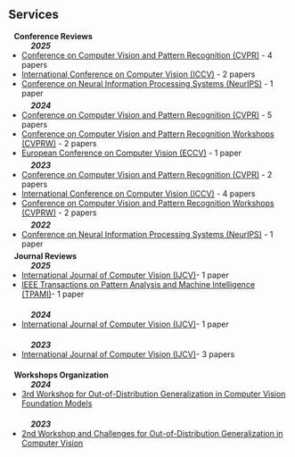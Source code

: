 ## Services
<h4 style="margin:0 10px 0;">Conference Reviews</h4>

<h5 style="margin:0 40px 0;"> 2025 </h5>
<ul style="margin:0 0 5px;">
  <li><a href="http://cvpr2025.thecvf.com/"><autocolor>Conference on Computer Vision and Pattern Recognition (CVPR)</autocolor></a> - 4 papers</li>
  <li><a href="https://iccv.thecvf.com"><autocolor>International Conference on Computer Vision (ICCV)</autocolor></a> - 2 papers</li>
    <li><a href="https://neurips.cc/Conferences/2025"><autocolor>Conference on Neural Information Processing Systems (NeurIPS)</autocolor></a> - 1 paper</li>
</ul>

<h5 style="margin:0 40px 0;"> 2024 </h5>
<ul style="margin:0 0 5px;">
  <li><a href="http://cvpr2024.thecvf.com/"><autocolor>Conference on Computer Vision and Pattern Recognition (CVPR)</autocolor></a> - 5 papers</li>
  <li><a href="https://generative-vision.github.io/workshop-CVPR-24/"><autocolor>Conference on Computer Vision and Pattern Recognition Workshops (CVPRW)</autocolor></a> - 2 papers</li>
  <li><a href="https://eccv.ecva.net/"><autocolor>European Conference on Computer Vision (ECCV)</autocolor></a> - 1 paper</li>
</ul>
<h5 style="margin:0 40px 0;"> 2023 </h5>
<ul style="margin:0 0 5px;">
  <li><a href="http://cvpr2023.thecvf.com/"><autocolor>Conference on Computer Vision and Pattern Recognition (CVPR)</autocolor></a> - 2 papers</li>
  <li><a href="http://iccv2023.thecvf.com/"><autocolor>International Conference on Computer Vision (ICCV)</autocolor></a> - 4 papers</li>
  <li><a href="https://generative-vision.github.io/workshop-CVPR-23/"><autocolor>Conference on Computer Vision and Pattern Recognition Workshops (CVPRW)</autocolor></a> - 2 papers</li>
</ul>
<h5 style="margin:0 40px 0;"> 2022 </h5>
<ul style="margin:0 0 5px;">
  <li><a href="https://nips.cc/Conferences/2022"><autocolor>Conference on Neural Information Processing Systems (NeurIPS)</autocolor></a> - 1 paper</li>
</ul>

<h4 style="margin:0 10px 0;">Journal Reviews</h4>
<h5 style="margin:0 40px 0;"> 2025 </h5>
<ul style="margin:0 0 20px;">
  <li><a href="https://www.springer.com/journal/11263"><autocolor>International Journal of Computer Vision (IJCV)</autocolor></a>- 1 paper</li>
  <li><a href="https://www.springer.com/journal/11263"><autocolor>IEEE Transactions on Pattern Analysis and Machine Intelligence (TPAMI)</autocolor></a>- 1 paper</li>
</ul>

<h5 style="margin:0 40px 0;"> 2024 </h5>
<ul style="margin:0 0 20px;">
  <li><a href="https://www.springer.com/journal/11263"><autocolor>International Journal of Computer Vision (IJCV)</autocolor></a>- 1 paper</li>
</ul>

<h5 style="margin:0 40px 0;"> 2023 </h5>
<ul style="margin:0 0 20px;">
  <li><a href="https://www.springer.com/journal/11263"><autocolor>International Journal of Computer Vision (IJCV)</autocolor></a>- 3 papers</li>
</ul>

<h4 style="margin:0 10px 0;">Workshops Organization</h4>
<h5 style="margin:0 40px 0;"> 2024 </h5>
<ul style="margin:0 0 20px;">
  <li><a href="http://www.ood-cv.org"><autocolor>3rd Workshop for Out-of-Distribution Generalization in Computer Vision Foundation Models</autocolor></a></li>
</ul>
<h5 style="margin:0 40px 0;"> 2023 </h5>
<ul style="margin:0 0 20px;">
  <li><a href="http://www.ood-cv.org"><autocolor>2nd Workshop and Challenges for Out-of-Distribution Generalization in Computer Vision</autocolor></a></li>
</ul>